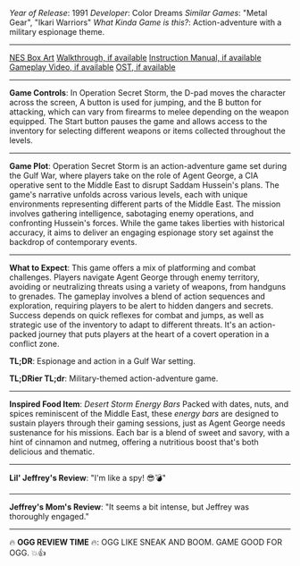*Year of Release*: 1991
*Developer*: Color Dreams
*Similar Games*: "Metal Gear", "Ikari Warriors"
*What Kinda Game is this?*: Action-adventure with a military espionage theme.

---
[NES Box Art](https://www.google.com/search?tbm=isch&q=NES+Box+Art+Operation+Secret+Storm) 
[Walkthrough, if available](https://www.google.com/search?q=Walkthrough+NES+Operation+Secret+Storm)
[Instruction Manual, if available](https://www.google.com/search?q=NES+Instruction+Manual+Operation+Secret+Storm)
[Gameplay Video, if available](https://www.youtube.com/results?search_query=gameplay+NES+Operation+Secret+Storm) 
[OST, if available](https://www.youtube.com/results?search_query=gameplay+NES+Operation+Secret+Storm+OST)

- - -
**Game Controls**:
In Operation Secret Storm, the D-pad moves the character across the screen, A button is used for jumping, and the B button for attacking, which can vary from firearms to melee depending on the weapon equipped. The Start button pauses the game and allows access to the inventory for selecting different weapons or items collected throughout the levels.

- - -
**Game Plot**: 
Operation Secret Storm is an action-adventure game set during the Gulf War, where players take on the role of Agent George, a CIA operative sent to the Middle East to disrupt Saddam Hussein's plans. The game's narrative unfolds across various levels, each with unique environments representing different parts of the Middle East. The mission involves gathering intelligence, sabotaging enemy operations, and confronting Hussein's forces. While the game takes liberties with historical accuracy, it aims to deliver an engaging espionage story set against the backdrop of contemporary events.

- - -
**What to Expect**: 
This game offers a mix of platforming and combat challenges. Players navigate Agent George through enemy territory, avoiding or neutralizing threats using a variety of weapons, from handguns to grenades. The gameplay involves a blend of action sequences and exploration, requiring players to be alert to hidden dangers and secrets. Success depends on quick reflexes for combat and jumps, as well as strategic use of the inventory to adapt to different threats. It's an action-packed journey that puts players at the heart of a covert operation in a conflict zone.

**TL;DR**:
Espionage and action in a Gulf War setting.

**TL;DRier TL;dr**: 
Military-themed action-adventure game.

---
**Inspired Food Item**: *Desert Storm Energy Bars*
Packed with dates, nuts, and spices reminiscent of the Middle East, these *energy bars* are designed to sustain players through their gaming sessions, just as Agent George needs sustenance for his missions. Each bar is a blend of sweet and savory, with a hint of cinnamon and nutmeg, offering a nutritious boost that's both delicious and thematic.

---
**Lil' Jeffrey's Review**: "I'm like a spy! 😎💣"

---
**Jeffrey's Mom's Review**: "It seems a bit intense, but Jeffrey was thoroughly engaged."

---
🔥 **OGG REVIEW TIME** 🔥: OGG LIKE SNEAK AND BOOM. GAME GOOD FOR OGG. 💥👍